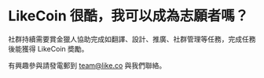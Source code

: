 # LikeCoin 很酷，我可以成為志願者嗎？

社群持續需要賞金獵人協助完成如翻譯、設計、推廣、社群管理等任務，完成任務後能獲得 LikeCoin 奬勵。

有興趣參與請發電郵到 [team@like.co](mailto:team@like.co) 與我們聯絡。

